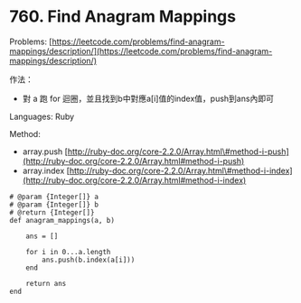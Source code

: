 # 760. Find Anagram Mappings

Problems: [https://leetcode.com/problems/find-anagram-mappings/description/](https://leetcode.com/problems/find-anagram-mappings/description/)

作法：

* 對 a 跑 for 迴圈，並且找到b中對應a\[i\]值的index值，push到ans內即可

Languages: Ruby

Method: 

* array.push [http://ruby-doc.org/core-2.2.0/Array.html\#method-i-push](http://ruby-doc.org/core-2.2.0/Array.html#method-i-push) 
* array.index [http://ruby-doc.org/core-2.2.0/Array.html\#method-i-index](http://ruby-doc.org/core-2.2.0/Array.html#method-i-index)

```
# @param {Integer[]} a
# @param {Integer[]} b
# @return {Integer[]}
def anagram_mappings(a, b)
    
    ans = []
    
    for i in 0...a.length
        ans.push(b.index(a[i]))
    end
    
    return ans
end
```



